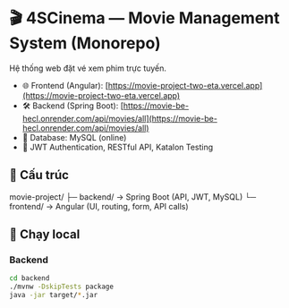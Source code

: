 # 🎬 4SCinema — Movie Management System (Monorepo)

Hệ thống web đặt vé xem phim trực tuyến.
- 🌐 Frontend (Angular): [https://movie-project-two-eta.vercel.app](https://movie-project-two-eta.vercel.app)
- 🛠️ Backend (Spring Boot): [https://movie-be-hecl.onrender.com/api/movies/all](https://movie-be-hecl.onrender.com/api/movies/all)
- 💾 Database: MySQL (online)
- 🔐 JWT Authentication, RESTful API, Katalon Testing

## 📂 Cấu trúc
movie-project/
├─ backend/  → Spring Boot (API, JWT, MySQL)
└─ frontend/ → Angular (UI, routing, form, API calls)

## 🚀 Chạy local
### Backend
```bash
cd backend
./mvnw -DskipTests package
java -jar target/*.jar
